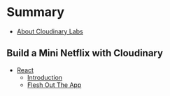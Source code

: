 # Summary

* [About Cloudinary Labs](README.md)

## Build a Mini Netflix with Cloudinary

* [React](build-a-mini-netflix-with-cloudinary/react.md)
  * [Introduction](/React/intro.md)
  * [Flesh Out The App](/React/step-one.md)


